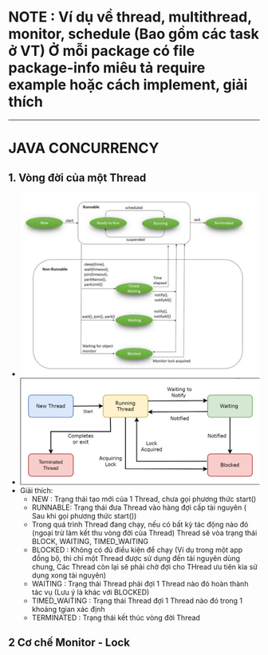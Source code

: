 # NOTE :  Ví dụ về thread, multithread, monitor, schedule (Bao gồm các task ở VT) Ở mỗi package có file package-info miêu tả require example hoặc cách implement, giải thích

------------------------------------------------------------------------------------------------------------------------
# JAVA CONCURRENCY

## 1. Vòng đời của một Thread
- ![img.png](IMG_README/img.png)
- ![2.png](IMG_README/2.png)
-  Giải thích:
   + NEW : Trạng thái tạo mới của 1 Thread, chưa gọi phương thức start()
   + RUNNABLE: Trạng thái đưa Thread vào hàng đợi cấp tài nguyên ( Sau khi gọi phương thức start())
   + Trong quá trình Thread đang chạy, nếu có bất kỳ tác động nào đó (ngoại trừ làm kết thu vòng đời của Thread) Thread sẽ vòa trạng thái BLOCK, WAITING, TIMED_WAITING
   + BLOCKED : Không có đủ điều kiện để chạy (Ví dụ trong một app đồng bộ, thì chỉ một Thread được sử dụng đến tài nguyên dùng chung, Các Thread còn lại sẽ phải chờ đợi cho THread ưu tiên kia sử dụng xong tài nguyên)
   + WAITING : Trạng thái Thread phải đợi 1 Thread nào đó hoàn thành tác vụ (Lưu ý là khác với BLOCKED)
   + TIMED_WAITING : Trạng thái Thread đợi 1 Thread nào đó trong 1 khoảng tgian xác định
   + TERMINATED : Trạng thái kết thúc vòng đời Thread


## 2 Cơ chế Monitor - Lock